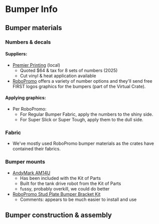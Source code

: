 # Bumper Info

## Bumper materials

### Numbers & decals
#### Suppliers:
* [Premier Printing](https://premierprintinginc.com/) (local)
  * Quoted $64 & tax for 8 sets of numbers (2025)
  * Cut vinyl & heat application available
* [RoboPromo](https://www.robopromo.com/) offers a variety of number options and they'll send free FIRST logos graphics for the bumpers (part of the Virtual Crate).

#### Applying graphics:
* Per RoboPromo:
  * For Regular Bumper Fabric, apply the numbers to the shiny side.
  * For Super Slick or Super Tough, apply them to the dull side.

### Fabric
* We've mostly used RoboPromo bumper materials as the crates have contained their fabrics.


### Bumper mounts
* [AndyMark AM14U](https://www.andymark.com/products/am14u-family-bumper-brackets-and-fasteners-kit)
  * Has been included with the Kit of Parts
  * Built for the tank drive robot from the Kit of Parts
  * fussy, probably overkill, we could do better
* [RoboPromo Stud Plate Bumper Bracket Kit](https://www.robopromo.com/product_p/rp-2031.htm)
  * Comments: appears to be much easier to install and use

## Bumper construction & assembly
